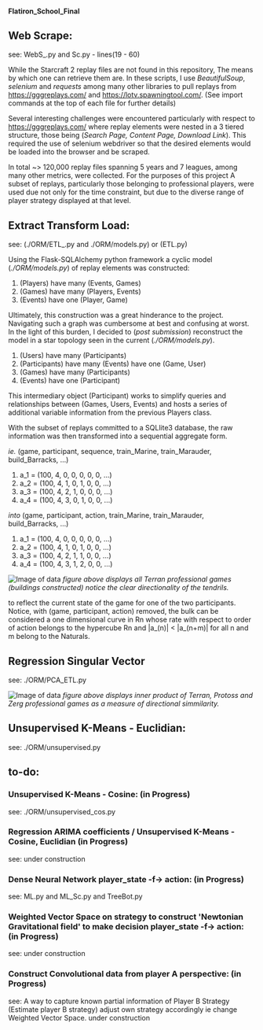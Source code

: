 #### Flatiron_School_Final

## Web Scrape:
see: WebS_.py and Sc.py - lines(19 - 60)

While the Starcraft 2 replay files are not found in this repository, The means by which one can retrieve them are. In these scripts, I use *BeautifulSoup*, *selenium* and *requests* among many other libraries to pull replays from https://gggreplays.com/ and https://lotv.spawningtool.com/. (See import commands at the top of each file for further details)

Several interesting challenges were encountered particularly with respect to https://gggreplays.com/ where replay elements were nested in a 3 tiered structure, those being (_Search Page, Content Page, Download Link_). This required the use of selenium webdriver so that the desired elements would be loaded into the browser and be scraped.

In total ~> 120,000 replay files spanning 5 years and 7 leagues, among many other metrics, were collected. For the purposes of this project A subset of replays, particularly those belonging to professional players, were used due not only for the time constraint, but due to the diverse range of player strategy displayed at that level.

## Extract Transform Load:
see: (./ORM/ETL_.py and ./ORM/models.py) or (ETL.py)

Using the Flask-SQLAlchemy python framework a cyclic model (_./ORM/models.py_) of replay elements was constructed:

1. (Players) have many (Events, Games)
2. (Games) have many (Players, Events)
3. (Events) have one (Player, Game)

Ultimately, this construction was a great hinderance to the project. Navigating such a graph was cumbersome at best and confusing at worst. In the light of this burden, I decided to (_post submission_) reconstruct the model in a star topology seen in the current (_./ORM/models.py_).

1. (Users) have many (Participants)
2. (Participants) have many (Events) have one (Game, User)
3. (Games) have many (Participants)
4. (Events) have one (Participant)

This intermediary object (Participant) works to simplify queries and relationships between (Games, Users, Events) and hosts a series of additional variable information from the previous Players class.

With the subset of replays committed to a SQLlite3 database, the raw information was then transformed into a sequential aggregate form.

*ie.*
(game, participant, sequence, train_Marine, train_Marauder, build_Barracks, ...)
1. a_1 = (100, 4, 0, 0, 0, 0, 0, ...)
2. a_2 = (100, 4, 1, 0, 1, 0, 0, ...)
3. a_3 = (100, 4, 2, 1, 0, 0, 0, ...)
4. a_4 = (100, 4, 3, 0, 1, 0, 0, ...)

*into*
(game, participant, action, train_Marine, train_Marauder, build_Barracks, ...)
1. a_1 = (100, 4, 0, 0, 0, 0, 0, ...)
2. a_2 = (100, 4, 1, 0, 1, 0, 0, ...)
3. a_3 = (100, 4, 2, 1, 1, 0, 0, ...)
4. a_4 = (100, 4, 3, 1, 2, 0, 0, ...)

![Image of data](http://oi68.tinypic.com/2wfl0fd.jpg)
_figure above displays all Terran professional games (buildings constructed) notice the clear directionality of the tendrils._

to reflect the current state of the game for one of the two participants. Notice, with (game, participant, action) removed, the bulk can be considered a one dimensional curve in Rn whose rate with respect to order of action belongs to the hypercube Rn and |a_(n)| < |a_(n+m)| for all n and m belong to the Naturals.

## Regression Singular Vector
see: ./ORM/PCA_ETL.py

![Image of data](http://oi66.tinypic.com/2cpet7r.jpg)
_figure above displays inner product of Terran, Protoss and Zerg professional games as a measure of directional simmilarity._

## Unsupervised K-Means - Euclidian:
see: ./ORM/unsupervised.py

## to-do:
### Unsupervised K-Means - Cosine: (in Progress)
see: ./ORM/unsupervised_cos.py
### Regression ARIMA coefficients / Unsupervised K-Means - Cosine, Euclidian (in Progress)
see: under construction
### Dense Neural Network player_state -f-> action:  (in Progress)
see: ML.py and ML_Sc.py and TreeBot.py
### Weighted Vector Space on strategy to construct 'Newtonian Gravitational field' to make decision player_state -f-> action: (in Progress)
see: under construction
### Construct Convolutional data from player A perspective: (in Progress)
see: A way to capture known partial information of Player B Strategy (Estimate player B strategy) adjust own strategy accordingly ie change Weighted Vector Space.
under construction
